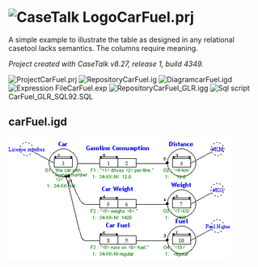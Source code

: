 # ![CaseTalk Logo](https://www.casetalk.com/images/icons/casetalk.png)CarFuel.prj
A simple example to illustrate the table as designed in any relational casetool lacks semantics. The columns require meaning.

*Project created with CaseTalk v8.27, release 1, build 4349.*

  ![Project](https://www.casetalk.com/images/icons/prj.png)CarFuel.prj
    ![Repository](https://www.casetalk.com/images/icons/ig.png)CarFuel.ig
      ![Diagram](https://www.casetalk.com/images/icons/igd.png)carFuel.igd
      ![Expression File](https://www.casetalk.com/images/icons/exp.png)CarFuel.exp
      ![Repository](https://www.casetalk.com/images/icons/igg.png)CarFuel_GLR.igg
        ![Sql script](https://www.casetalk.com/images/icons/txt.png)CarFuel_GLR_SQL92.SQL

## carFuel.igd
![Diagram carFuel.igd](carFuel.png)
